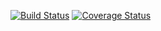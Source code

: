[![Build Status](https://travis-ci.org/amhokies/node-vt.svg?branch=master)](https://travis-ci.org/amhokies/node-vt) 
[![Coverage Status](https://coveralls.io/repos/github/amhokies/node-vt/badge.svg?branch=master)](https://coveralls.io/github/amhokies/node-vt?branch=master)
